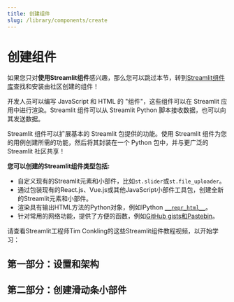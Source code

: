 ```yaml
---
title: 创建组件
slug: /library/components/create
---
```


# 创建组件

<Note>

如果您只对**使用Streamlit组件**感兴趣，那么您可以跳过本节，转到[Streamlit组件库](https://streamlit.io/components)查找和安装由社区创建的组件！

</Note>

开发人员可以编写 JavaScript 和 HTML 的 "组件"，这些组件可以在 Streamlit 应用中进行渲染。Streamlit 组件可以从 Streamlit Python 脚本接收数据，也可以向其发送数据。

Streamlit 组件可以扩展基本的 Streamlit 包提供的功能。使用 Streamlit 组件为您的用例创建所需的功能，然后将其封装在一个 Python 包中，并与更广泛的 Streamlit 社区共享！

**您可以创建的Streamlit组件类型包括:**

- 自定义现有的Streamlit元素和小部件，比如`st.slider`或`st.file_uploader`。
- 通过包装现有的React.js、Vue.js或其他JavaScript小部件工具包，创建全新的Streamlit元素和小部件。
- 渲染具有输出HTML方法的Python对象，例如IPython [`__repr_html__`](https://ipython.readthedocs.io/en/stable/config/integrating.html#rich-display)。
- 针对常用的网络功能，提供了方便的函数，例如[GitHub gists和Pastebin](https://github.com/randyzwitch/streamlit-embedcode)。

请查看Streamlit工程师Tim Conkling的这些Streamlit组件教程视频，以开始学习：

## 第一部分：设置和架构

<YouTube videoId="BuD3gILJW-Q" />

## 第二部分：创建滑动条小部件

<YouTube videoId="QjccJl_7Jco" />
